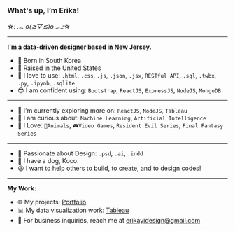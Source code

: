### What's up, I’m Erika!
☆*: .｡. o(≧▽≦)o .｡.:*☆

***

**I'm a data-driven designer based in New Jersey.**

- 🐣 Born in South Korea
- 🐔 Raised in the United States 
- 🎯 I love to use: `.html`, `.css`, `.js`, `.json`, `.jsx`, `RESTful API`, `.sql`, `.twbx`, `.py`, `.ipynb`, `.sqlite`
- 😎 I am confident using: `Bootstrap`, `ReactJS`, `ExpressJS`, `NodeJS`, `MongoDB`

***

- 🌱 I'm currently exploring more on: `ReactJS`, `NodeJS`, `Tableau`
- 💬 I am curious about: `Machine Learning`, `Artificial Intelligence`
- 🤩 I Love: `🐶Animals`, `🎮Video Games`, `Resident Evil Series`, `Final Fantasy Series`

*** 

- 🎨 Passionate about Design: `.psd`, `.ai`, `.indd`
- 🐶 I have a dog, Koco. 
- 😆 I want to help others to build, to create, and to design codes!

***

**My Work:**

- 🌐 My projects: [Portfolio](https://erikayi.github.io "Portfolio")
- 📊 My data visualization work: [Tableau](https://public.tableau.com/profile/erika.yi "Tableau")
- 📧 For business inquiries, reach me at <erikayidesign@gmail.com>

<!-- - 💼 Connect me on [Linkedin](https://linkedin.com/in/erikayidesign "Linkedin") -->
<!-- - 🦜 Join me talking about daily Tech, Olympics, Gaming, and K-pop: [Twitter](https://twitter.com/erikayi_dev "Twitter") -->
<!-- - 📧 Feel free to reach me at <erikayidesign@gmail.com> or [Twitter](https://twitter.com/erikayi_dev "Twitter") -->

<!-- **I'm a front-end developer based in New Jersey.** -->

<!-- - 💜 I'm spirited about: **Gaming**, **Designing**, **Drawing**, **Resident Evil Series**, **Monster Hunter**, **Final Fantasy** --> 
<!-- - 💬 Ping me about: **Graphic Design**, **Web Design**, **Art**, **Resident Evil Series** -->
<!-- - ✨ I'm currently looking for awesome team to work together! ✨ -->

<!---
erikayi/erikayi is a ✨ special ✨ repository because its `README.md` (this file) appears on your GitHub profile.
You can click the Preview link to take a look at your changes.
--->
